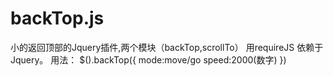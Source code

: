 # backTop.js
小的返回顶部的Jquery插件,两个模块（backTop,scrollTo）
用requireJS 依赖于Jquery。
用法：
$().backTop({
  mode:move/go
  speed:2000(数字)
})

